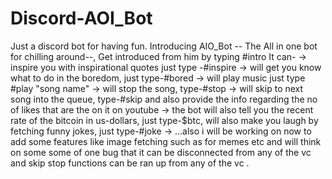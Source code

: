 # Discord-AOI_Bot
Just a discord bot for having fun.
Introducing AIO_Bot -- The All in one bot for chilling around--,
Get introduced from him by typing #intro
It can-
-> inspire you with inspirational quotes just type -#inspire
-> will get you know what to do in the boredom, just type-#bored
-> will play music just type #play "song name"
-> will stop the song, type-#stop
-> will skip to next song into the queue, type-#skip
and also provide the info regarding the no of likes that are the on it on youtube
-> the bot will also tell you the recent rate of the bitcoin in us-dollars, just type-$btc,
   will also make you laugh by fetching funny jokes, just type-#joke
-> ...also i will be working on now to add some features like image fetching such as for memes etc
and will think on some some of one bug that it can be disconnected from any of the vc
and skip stop functions can be ran up from any of the vc .
